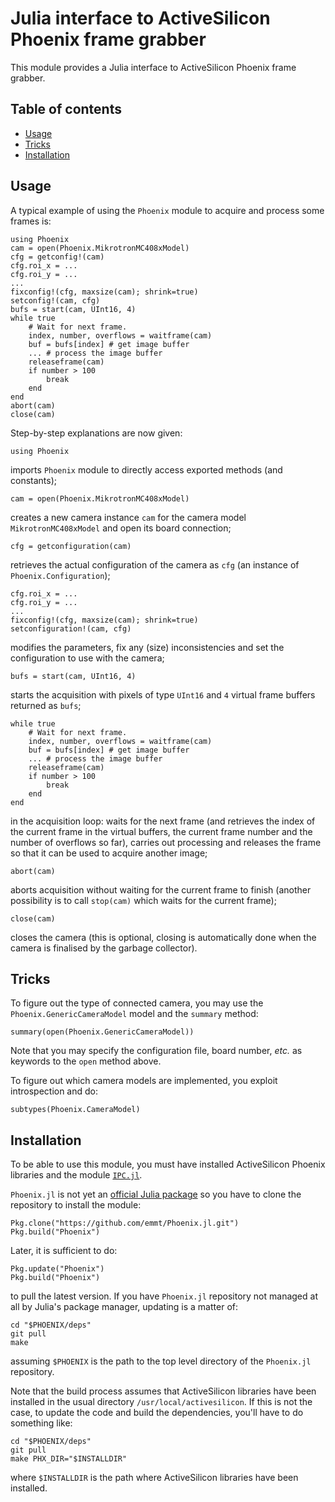 # Julia interface to ActiveSilicon Phoenix frame grabber

This module provides a Julia interface to ActiveSilicon Phoenix frame grabber.

## Table of contents

* [Usage](#usage)
* [Tricks](#tricks)
* [Installation](#installation)


## Usage

A typical example of using the `Phoenix` module to acquire and process
some frames is:

    using Phoenix
    cam = open(Phoenix.MikrotronMC408xModel)
    cfg = getconfig!(cam)
    cfg.roi_x = ...
    cfg.roi_y = ...
    ...
    fixconfig!(cfg, maxsize(cam); shrink=true)
    setconfig!(cam, cfg)
    bufs = start(cam, UInt16, 4)
    while true
        # Wait for next frame.
        index, number, overflows = waitframe(cam)
        buf = bufs[index] # get image buffer
        ... # process the image buffer
        releaseframe(cam)
        if number > 100
            break
        end
    end
    abort(cam)
    close(cam)

Step-by-step explanations are now given:

    using Phoenix

imports `Phoenix` module to directly access exported methods (and
constants);

    cam = open(Phoenix.MikrotronMC408xModel)

creates a new camera instance `cam` for the camera model
`MikrotronMC408xModel` and open its board connection;

    cfg = getconfiguration(cam)

retrieves the actual configuration of the camera as `cfg` (an instance of
`Phoenix.Configuration`);

    cfg.roi_x = ...
    cfg.roi_y = ...
    ...
    fixconfig!(cfg, maxsize(cam); shrink=true)
    setconfiguration!(cam, cfg)

modifies the parameters, fix any (size) inconsistencies and set the
configuration to use with the camera;

    bufs = start(cam, UInt16, 4)

starts the acquisition with pixels of type `UInt16` and `4` virtual frame
buffers returned as `bufs`;

    while true
        # Wait for next frame.
        index, number, overflows = waitframe(cam)
        buf = bufs[index] # get image buffer
        ... # process the image buffer
        releaseframe(cam)
        if number > 100
            break
        end
    end

in the acquisition loop: waits for the next frame (and retrieves the index of
the current frame in the virtual buffers, the current frame number and the
number of overflows so far), carries out processing and releases the frame so
that it can be used to acquire another image;

    abort(cam)

aborts acquisition without waiting for the current frame to finish (another
possibility is to call `stop(cam)` which waits for the current frame);

    close(cam)

closes the camera (this is optional, closing is automatically done when the
camera is finalised by the garbage collector).


## Tricks

To figure out the type of connected camera, you may use the
`Phoenix.GenericCameraModel` model and the `summary` method:

    summary(open(Phoenix.GenericCameraModel))

Note that you may specify the configuration file, board number, *etc.* as
keywords to the `open` method above.


To figure out which camera models are implemented, you exploit introspection
and do:

    subtypes(Phoenix.CameraModel)


## Installation

To be able to use this module, you must have installed ActiveSilicon Phoenix
libraries and the module [`IPC.jl`](https://github.com/emmt/IPC.jl).

`Phoenix.jl` is not yet an [official Julia package](https://pkg.julialang.org/)
so you have to clone the repository to install the module:

    Pkg.clone("https://github.com/emmt/Phoenix.jl.git")
    Pkg.build("Phoenix")

Later, it is sufficient to do:

    Pkg.update("Phoenix")
    Pkg.build("Phoenix")

to pull the latest version.  If you have `Phoenix.jl` repository not managed at
all by Julia's package manager, updating is a matter of:

    cd "$PHOENIX/deps"
    git pull
    make

assuming `$PHOENIX` is the path to the top level directory of the `Phoenix.jl`
repository.

Note that the build process assumes that ActiveSilicon libraries have been
installed in the usual directory `/usr/local/activesilicon`.  If this is not
the case, to update the code and build the dependencies, you'll have to do
something like:

    cd "$PHOENIX/deps"
    git pull
    make PHX_DIR="$INSTALLDIR"

where `$INSTALLDIR` is the path where ActiveSilicon libraries have been
installed.
